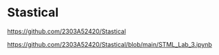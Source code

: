 # Stastical
https://github.com/2303A52420/Stastical

https://github.com/2303A52420/Stastical/blob/main/STML_Lab_3.ipynb
